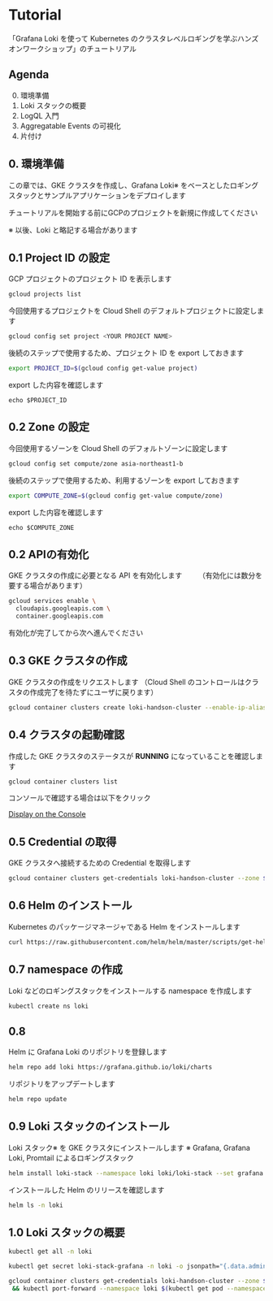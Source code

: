 # Tutorial

「Grafana Loki を使って Kubernetes のクラスタレベルロギングを学ぶハンズオンワークショップ」のチュートリアル

## Agenda

0. 環境準備
1. Loki スタックの概要
2. LogQL 入門
3. Aggregatable Events の可視化
4. 片付け 

## 0. 環境準備

この章では、GKE クラスタを作成し、Grafana Loki※ をベースとしたロギングスタックとサンプルアプリケーションをデプロイします

チュートリアルを開始する前にGCPのプロジェクトを新規に作成してください

※ 以後、Loki と略記する場合があります

## 0.1 Project ID の設定

GCP プロジェクトのプロジェクト ID を表示します

```bash
gcloud projects list
```


今回使用するプロジェクトを Cloud Shell のデフォルトプロジェクトに設定します

```bash
gcloud config set project <YOUR PROJECT NAME>
```


後続のステップで使用するため、プロジェクト ID を export しておきます

```bash
export PROJECT_ID=$(gcloud config get-value project)
```


export した内容を確認します

```
echo $PROJECT_ID
```

## 0.2 Zone の設定

今回使用するゾーンを Cloud Shell のデフォルトゾーンに設定します

```bash
gcloud config set compute/zone asia-northeast1-b
```


後続のステップで使用するため、利用するゾーンを export しておきます

```bash
export COMPUTE_ZONE=$(gcloud config get-value compute/zone)
```


export した内容を確認します

```
echo $COMPUTE_ZONE
```

## 0.2 APIの有効化

GKE クラスタの作成に必要となる API を有効化します　　
（有効化には数分を要する場合があります）

```bash
gcloud services enable \
  cloudapis.googleapis.com \
  container.googleapis.com
```


有効化が完了してから次へ進んでください

## 0.3 GKE クラスタの作成

GKE クラスタの作成をリクエストします
（Cloud Shell のコントロールはクラスタの作成完了を待たずにユーザに戻ります）

```bash
gcloud container clusters create loki-handson-cluster --enable-ip-alias --num-nodes 2 --zone $COMPUTE_ZONE --async
```

## 0.4 クラスタの起動確認

作成した GKE クラスタのステータスが **RUNNING** になっていることを確認します

```bash
gcloud container clusters list
```

コンソールで確認する場合は以下をクリック

[Display on the Console](https://console.cloud.google.com/kubernetes/list)

## 0.5 Credential の取得

GKE クラスタへ接続するための Credential を取得します

```bash
gcloud container clusters get-credentials loki-handson-cluster --zone $COMPUTE_ZONE --project $PROJECT_ID
```

## 0.6 Helm のインストール

Kubernetes のパッケージマネージャである Helm をインストールします

```bash
curl https://raw.githubusercontent.com/helm/helm/master/scripts/get-helm-3 | bash
```

## 0.7 namespace の作成

Loki などのロギングスタックをインストールする namespace を作成します

```bash
kubectl create ns loki
```

## 0.8

Helm に Grafana Loki のリポジトリを登録します

```bash
helm repo add loki https://grafana.github.io/loki/charts
```


リポジトリをアップデートします

```bash
helm repo update
```

## 0.9 Loki スタックのインストール

Loki スタック※ を GKE クラスタにインストールします
※ Grafana, Grafana Loki, Promtail によるロギングスタック

```bash
helm install loki-stack --namespace loki loki/loki-stack --set grafana.enabled=true --set grafana.sidecar.datasources.enabled=false --set grafana.image.tag=master
```


インストールした Helm のリリースを確認します

```bash
helm ls -n loki
```

## 1.0 Loki スタックの概要

```bash
kubectl get all -n loki
```


```bash
kubectl get secret loki-stack-grafana -n loki -o jsonpath="{.data.admin-password}" | base64 -d
```


```bash
gcloud container clusters get-credentials loki-handson-cluster --zone $COMPUTE_ZONE --project $PROJECT_ID \
 && kubectl port-forward --namespace loki $(kubectl get pod --namespace loki --selector="app=grafana,release=loki-stack" --output jsonpath='{.items[0].metadata.name}') 8080:3000
```